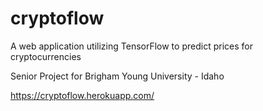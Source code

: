 # cryptoflow
A web application utilizing TensorFlow to predict prices for cryptocurrencies

Senior Project for Brigham Young University - Idaho

https://cryptoflow.herokuapp.com/
